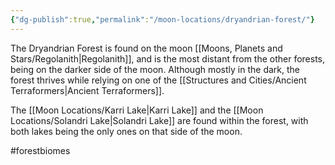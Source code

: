 ```yaml
---
{"dg-publish":true,"permalink":"/moon-locations/dryandrian-forest/"}
---
```


The Dryandrian Forest is found on the moon [[Moons, Planets and Stars/Regolanith\|Regolanith]], and is the most distant from the other forests, being on the darker side of the moon. Although mostly in the dark, the forest thrives while relying on one of the [[Structures and Cities/Ancient Terraformers\|Ancient Terraformers]].

The [[Moon Locations/Karri Lake\|Karri Lake]] and the [[Moon Locations/Solandri Lake\|Solandri Lake]] are found within the forest, with both lakes being the only ones on that side of the moon.

#forestbiomes